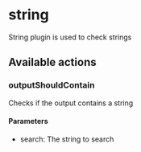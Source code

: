 # string
String plugin is used to check strings
## Available actions
### outputShouldContain
Checks if the output contains a string
#### Parameters
- search: The string to search
